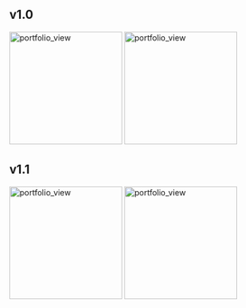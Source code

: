 <h2>v1.0</h2>
<p>
<img width="200" alt="portfolio_view" src="https://user-images.githubusercontent.com/62503851/118400242-78d55400-b669-11eb-9500-a560a558d246.png">
<img width="200" alt="portfolio_view" src="https://user-images.githubusercontent.com/62503851/118400140-0cf2eb80-b669-11eb-9334-12b6d507ecf7.png">
</p>


<h2>v1.1</h2>
</p>
<img width="200" alt="portfolio_view" src="https://user-images.githubusercontent.com/62503851/123331999-a2c34580-d548-11eb-85b7-c619ee2b99c8.png">
<img width="200" alt="portfolio_view" src="https://user-images.githubusercontent.com/62503851/123332134-cdad9980-d548-11eb-8359-970ef0cbea72.png">
</p>

